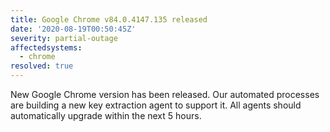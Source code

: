```yaml
---
title: Google Chrome v84.0.4147.135 released
date: '2020-08-19T00:50:45Z'
severity: partial-outage
affectedsystems:
  - chrome
resolved: true
---
```

New Google Chrome version has been released. Our automated processes are building a new key extraction agent to support it. All agents should automatically upgrade within the next 5 hours.


